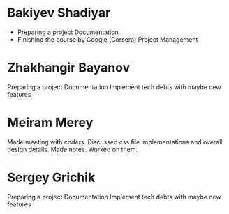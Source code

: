 # Bakiyev Shadiyar
* Preparing a project Documentation
* Finishing the course by Google (Corsera) Project Management
# Zhakhangir Bayanov
Preparing a project Documentation	Implement tech debts with maybe new features
# Meiram Merey
Made meeting with coders. Discussed css file implementations and overall design details. Made notes. Worked on them.

# Sergey Grichik 
Preparing a project Documentation	Implement tech debts with maybe new features
